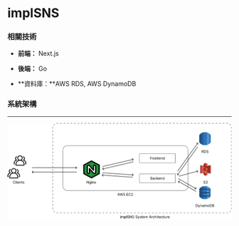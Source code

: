 # implSNS

### 相關技術
- **前端：** Next.js

- **後端：** Go

- **資料庫：**AWS RDS, AWS DynamoDB 

### 系統架構
---
<img align=center src=./assets/image.png>
